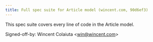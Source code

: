 ```yaml
---
title: Full spec suite for Article model (wincent.com, 90d6ef3)
---
```


This spec suite covers every line of code in the Article model.

Signed-off-by: Wincent Colaiuta &lt;win@wincent.com&gt;
